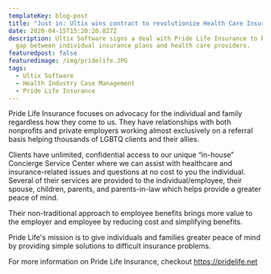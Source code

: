 ```yaml
---
templateKey: blog-post
title: "Just in: Ultix wins contract to revolutionize Health Care Insurance Software."
date: 2020-04-15T15:20:20.827Z
description: Ultix Software signs a deal with Pride Life Insurance to bridge the
  gap between individual insurance plans and health care providers.
featuredpost: false
featuredimage: /img/pridelife.JPG
tags:
  - Ultix Software
  - Health Industry Case Management
  - Pride Life Insurance
---
```

Pride Life Insurance focuses on advocacy for the individual and family regardless how they come to us.  They have relationships with both nonprofits and private employers working almost exclusively on a referral basis helping thousands of LGBTQ clients and their allies.

Clients have unlimited, confidential access to our unique “in-house” Concierge Service Center where we can assist with healthcare and insurance-related issues and questions at no cost to you the individual. Several of their services are provided to the individual/employee, their spouse, children, parents, and parents-in-law which helps provide a greater peace of mind.

Their non-traditional approach to employee benefits brings more value to the employer and employee by reducing cost and simplifying benefits.    

Pride Life's mission is to give individuals and families greater peace of mind by providing simple solutions to difficult insurance problems. 

For more information on Pride Life Insurance, checkout <https://pridelife.net>